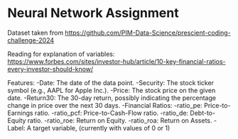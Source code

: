 # Neural Network Assignment

Dataset taken from https://github.com/PIM-Data-Science/prescient-coding-challenge-2024

Reading for explanation of variables: https://www.forbes.com/sites/investor-hub/article/10-key-financial-ratios-every-investor-should-know/

Features:
    -Date: The date of the data point.
    -Security: The stock ticker symbol (e.g., AAPL for Apple Inc.).
    -Price: The stock price on the given date.
    -Return30: The 30-day return, possibly indicating the percentage change in price over the next 30 days.
    -Financial Ratios:
        -ratio_pe: Price-to-Earnings ratio.
        -ratio_pcf: Price-to-Cash-Flow ratio.
        -ratio_de: Debt-to-Equity ratio.
        -ratio_roe: Return on Equity.
        -ratio_roa: Return on Assets.
-Label: A target variable, (currently with values of 0 or 1)
